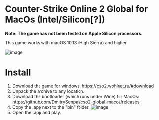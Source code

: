 # Counter-Strike Online 2 Global for MacOs (Intel/Silicon[?])

**Note: The game has not been tested on Apple Silicon processors.**

This game works with macOS 10.13 (High Sierra) and higher

![image](https://github.com/DmitrySenpai/cso2-global-macos/assets/2939460/90f3bb53-645a-4fa4-8022-e3e63fdebf61)


# Install

1. Download the game for windows: https://cso2.wohlnet.ru/#download
2. Unpack the archive to any location.
3. Download the bootloader (which runs under Wine) for MacOs: https://github.com/DmitrySenpai/cso2-global-macos/releases
4. Copy the .app next to the "bin" folder. ![image](https://github.com/DmitrySenpai/cso2-global-macos/assets/2939460/fa12a51e-caee-46c6-a172-a33744724c04)
5. Open the .app and play.

